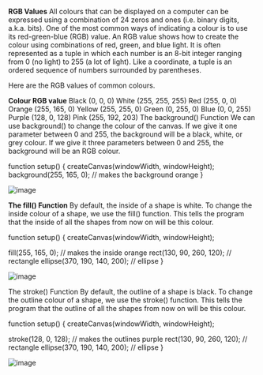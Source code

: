 **RGB Values**
All colours that can be displayed on a computer can be expressed using a combination of 24 zeros and ones (i.e. binary digits, a.k.a. bits). One of the most common ways of indicating a colour is to use its red-green-blue (RGB) value. An RGB value shows how to create the colour using combinations of red, green, and blue light. It is often represented as a tuple in which each number is an 8-bit integer ranging from 0 (no light) to 255 (a lot of light). Like a coordinate, a tuple is an ordered sequence of numbers surrounded by parentheses.

Here are the RGB values of common colours.

**Colour	RGB value**
Black	(0, 0, 0)
White	(255, 255, 255)
Red	(255, 0, 0)
Orange	(255, 165, 0)
Yellow	(255, 255, 0)
Green	(0, 255, 0)
Blue	(0, 0, 255)
Purple	(128, 0, 128)
Pink	(255, 192, 203)
The background() Function
We can use background() to change the colour of the canvas. If we give it one parameter between 0 and 255, the background will be a black, white, or grey colour. If we give it three parameters between 0 and 255, the background will be an RGB colour.

function setup() {
  createCanvas(windowWidth, windowHeight);
  background(255, 165, 0); // makes the background orange
}

![image](https://github.com/Sshiril/Javascript/assets/113382540/1e063ffb-40b9-4259-bce2-41559ce09742)


**The fill() Function**
By default, the inside of a shape is white. To change the inside colour of a shape, we use the fill() function. This tells the program that the inside of all the shapes from now on will be this colour.

function setup() {
  createCanvas(windowWidth, windowHeight);
  
  fill(255, 165, 0); // makes the inside orange
  rect(130, 90, 260, 120); // rectangle
  ellipse(370, 190, 140, 200); // ellipse
}

![image](https://github.com/Sshiril/Javascript/assets/113382540/c4ff668f-da7c-4159-91e5-7bff04ae4085)

The stroke() Function
By default, the outline of a shape is black. To change the outline colour of a shape, we use the stroke() function. This tells the program that the outline of all the shapes from now on will be this colour.

function setup() {
  createCanvas(windowWidth, windowHeight);
  
  stroke(128, 0, 128); // makes the outlines purple
  rect(130, 90, 260, 120); // rectangle
  ellipse(370, 190, 140, 200); // ellipse
}

![image](https://github.com/Sshiril/Javascript/assets/113382540/89b7d672-a5ee-4f5c-8b39-6e510af4b7ad)





